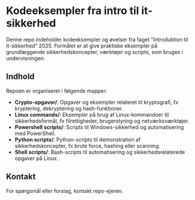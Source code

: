 # Kodeeksempler fra intro til it-sikkerhed

Denne repo indeholder kodeeksempler og øvelser fra faget "Introduktion til it-sikkerhed" 2025. Formålet er at give praktiske eksempler på grundlæggende sikkerhedskoncepter, værktøjer og scripts, som bruges i undervisningen.

## Indhold

Repoen er organiseret i følgende mapper:

- **Crypto-opgaver/**: Opgaver og eksempler relateret til kryptografi, fx kryptering, dekryptering og hash-funktioner.
- **Linux commands/**: Eksempler på brug af Linux-kommandoer til sikkerhedsformål, fx filrettigheder, brugerstyring og netværksværktøjer.
- **Powershell scripts/**: Scripts til Windows-sikkerhed og automatisering med PowerShell.
- **Python scripts/**: Python-scripts til demonstration af sikkerhedskoncepter, fx brute force, hashing eller scanning.
- **Shell scripts/**: Bash-scripts til automatisering og sikkerhedsrelaterede opgaver på Linux.


## Kontakt

For spørgsmål eller forslag, kontakt repo-ejeren.